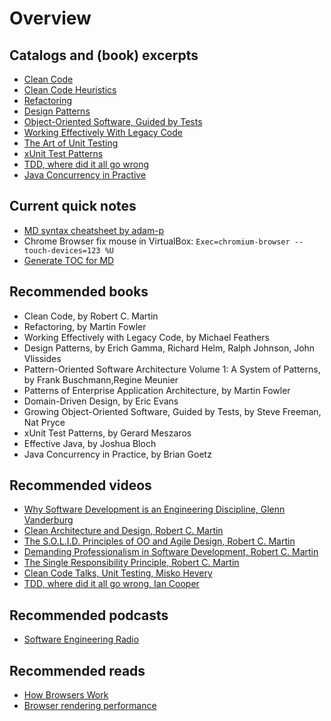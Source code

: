 # Overview

## Catalogs and (book) excerpts

 * [Clean Code](https://github.com/ak80/edu/blob/master/res/catalogs/CleanCode.md)
 * [Clean Code Heuristics](https://github.com/ak80/edu/blob/master/res/catalogs/CleanCodeHeuristics.md)
 * [Refactoring](https://github.com/ak80/edu/blob/master/res/catalogs/Refactoring.md)
 * [Design Patterns](https://github.com/ak80/edu/blob/master/res/catalogs/DesignPatterns.md)
 * [Object-Oriente​d Software, Guided by Tests](https://github.com/ak80/edu/blob/master/res/catalogs/GrowingOO.md)
 * [Working Effectively With Legacy Code](https://github.com/ak80/edu/blob/master/res/catalogs/LegacyCode.md)
 * [The Art of Unit Testing](https://github.com/ak80/edu/blob/master/res/catalogs/ArtOfUnitTesting.md)
 * [xUnit Test Patterns](https://github.com/ak80/edu/blob/master/res/catalogs/xUnitTestPatterns.md)
 * [TDD, where did it all go wrong](https://github.com/ak80/edu/blob/master/res/catalogs/TddGoneWrong.md)
 * [Java Concurrency in Practive](https://github.com/ak80/edu/blob/master/res/catalogs/JavaConcurrency.md)

## Current quick notes
 * [MD syntax cheatsheet by adam-p](https://github.com/adam-p/markdown-here/wiki/Markdown-Cheatsheet)
 * Chrome Browser fix mouse in VirtualBox: `Exec=chromium-browser --touch-devices=123 %U`
 * [Generate TOC for MD](https://github.com/amaiorano/md-to-toc)
 
## Recommended books
 * Clean Code, by Robert C. Martin
 * Refactoring, by Martin Fowler
 * Working Effectively with Legacy Code, by Michael Feathers
 * Design Patterns, by Erich Gamma, Richard Helm, Ralph Johnson, John Vlissides
 * Pattern-Oriented Software Architecture Volume 1: A System of Patterns, by Frank Buschmann,Regine Meunier
 * Patterns of Enterprise Application Architecture, by Martin Fowler
 * Domain-Driven Design, by Eric Evans
 * Growing Object-Oriente​d Software, Guided by Tests, by Steve Freeman, Nat Pryce
 * xUnit Test Patterns, by Gerard Meszaros
 * Effective Java, by Joshua Bloch
 * Java Concurrency in Practice, by Brian Goetz
 
## Recommended videos
 * [Why Software Development is an Engineering Discipline, Glenn Vanderburg](https://www.youtube.com/watch?v=zDEpeWQHtFU)
 * [Clean Architecture and Design, Robert C. Martin](https://www.youtube.com/watch?v=Nsjsiz2A9mg)
 * [The S.O.L.I.D. Principles of OO and Agile Design, Robert C. Martin](https://www.youtube.com/watch?v=t86v3N4OshQ)
 * [Demanding Professionalism in Software Development, Robert C. Martin](https://www.youtube.com/watch?v=p0O1VVqRSK0)
 * [The Single Responsibility Principle, Robert C. Martin](https://www.youtube.com/watch?v=Gt0M_OHKhQE)
 * [Clean Code Talks, Unit Testing, Misko Hevery](https://www.youtube.com/watch?v=wEhu57pih5w)
 * [TDD, where did it all go wrong, Ian Cooper](https://vimeo.com/68375232)
 
## Recommended podcasts
 * [Software Engineering Radio](http://www.se-radio.net/)

## Recommended reads
 * [How Browsers Work](http://www.html5rocks.com/en/tutorials/internals/howbrowserswork/)
 * [Browser rendering performance](https://developers.google.com/web/fundamentals/performance/rendering/)